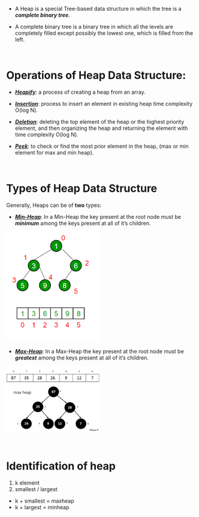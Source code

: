- A Heap is a special Tree-based data structure in which the tree is a **_complete binary tree_**.

* A complete binary tree is a binary tree in which all the levels are completely filled except possibly the lowest one, which is filled from the left.

&nbsp;

# Operations of Heap Data Structure:

- <u>**_Heapify_**</u>: a process of creating a heap from an array.

- <u>**_Insertion_**</u>: process to insert an element in existing heap time complexity O(log N).

- <u>**_Deletion_**</u>: deleting the top element of the heap or the highest priority element, and then organizing the heap and returning the element with time complexity O(log N).

- <u>**_Peek_**</u>: to check or find the most prior element in the heap, (max or min element for max and min heap).

&nbsp;

# Types of Heap Data Structure

Generally, Heaps can be of **two** types:

- <u>**_Min-Heap_**</u>: In a Min-Heap the key present at the root node must be **_minimum_** among the keys present at all of it’s children.

<img alt="minheap" src="https://github.com/Chaitalykundu/Data-Structure-and-Algorithm/blob/master/Love-Babbar-cheatsheet/Array/3-Kth%20smallest%20element%20-%20GFG/assets/minheap.png" width="250px"></a>

- <u>**_Max-Heap_**</u>: In a Max-Heap the key present at the root node must be **_greatest_** among the keys present at all of it’s children.

<img alt="maxheap" src="https://github.com/Chaitalykundu/Data-Structure-and-Algorithm/blob/master/Love-Babbar-cheatsheet/Array/3-Kth%20smallest%20element%20-%20GFG/assets/maxheap.png" width="250px"></a>

&nbsp;

# Identification of heap

1. k element
2. smallest / largest

- k + smallest = maxheap
- k + largest = minheap

&nbsp;

&nbsp;
&nbsp;

&nbsp;
